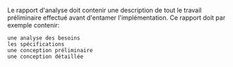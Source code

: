 Le rapport d'analyse doit contenir une description de tout le travail préliminaire effectué avant d'entamer l'implémentation. Ce rapport doit par exemple contenir:

    une analyse des besoins
    les spécifications
    une conception préliminaire
    une conception détaillée
